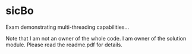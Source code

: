 sicBo
=====

Exam demonstrating multi-threading capabilities...


Note that I am not an owner of the whole code. I am owner of the solution module. Please read the readme.pdf for details. 
